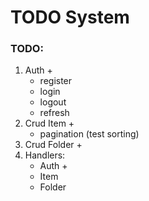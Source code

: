 # TODO System

### TODO:
1. Auth +
	- register
	- login
	- logout
	- refresh
2. Crud Item +
	- pagination (test sorting)
3. Crud Folder +
4. Handlers:
	- Auth +
	- Item
	- Folder